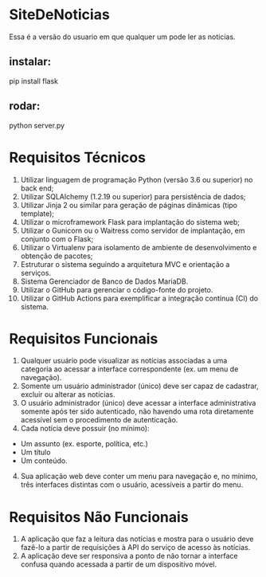 # SiteDeNoticias
Essa é a versão do usuario em que qualquer um pode ler as noticias.

## instalar:
pip install flask

## rodar:
python server.py

# Requisitos Técnicos
1. Utilizar linguagem de programação Python (versão 3.6 ou superior) no back end;
2. Utilizar SQLAlchemy (1.2.19 ou superior) para persistência de dados;
3. Utilizar Jinja 2 ou similar para geração de páginas dinâmicas (tipo template);
4. Utilizar o microframework Flask para implantação do sistema web;
5. Utilizar o Gunicorn ou o Waitress como servidor de implantação, em conjunto com o Flask;
6. Utilizar o Virtualenv para isolamento de ambiente de desenvolvimento e obtenção de pacotes;
7. Estruturar o sistema seguindo a arquitetura MVC e orientação a serviços.
8. Sistema Gerenciador de Banco de Dados MariaDB.
9. Utilizar o GitHub para gerenciar o código-fonte do projeto.
10. Utilizar o GitHub Actions para exemplificar a integração contínua (CI) do sistema.

# Requisitos Funcionais
1. Qualquer usuário pode visualizar as notícias associadas a uma categoria ao acessar a interface correspondente (ex. um menu de navegação).
2. Somente um usuário administrador (único) deve ser capaz de cadastrar, excluir ou alterar as notícias.
3. O usuário administrador (único) deve acessar a interface administrativa somente após ter sido autenticado, não havendo uma rota diretamente acessível sem o procedimento de autenticação.
3. Cada notícia deve possuir (no mínimo):
- Um assunto (ex. esporte, política, etc.)
- Um título
- Um conteúdo.
4. Sua aplicação web deve conter um menu para navegação e, no mínimo, três interfaces distintas com o usuário, acessíveis a partir do menu.



# Requisitos Não Funcionais
1. A aplicação que faz a leitura das notícias e mostra para o usuário deve fazê-lo a partir de requisições à API do serviço de acesso às notícias.
2. A aplicação deve ser responsiva a ponto de não tornar a interface confusa quando acessada a partir de um dispositivo móvel.
